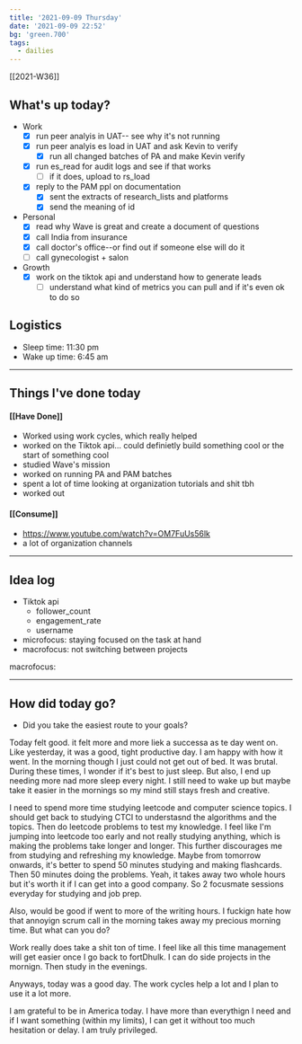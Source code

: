 ```yaml
---
title: '2021-09-09 Thursday'
date: '2021-09-09 22:52'
bg: 'green.700' 
tags:
  - dailies
---
```


[[2021-W36]]
## What's up today?
- Work
	- [x] run peer analyis in UAT-- see why it's not running
	- [x] run peer analyis es load in UAT and ask Kevin to verify
		- [x] run all changed batches of PA and make Kevin verify
	- [x] run es_read for audit logs and see if that works
		- [ ] if it does, upload to rs_load
	- [x] reply to the PAM ppl on documentation
		- [x] sent the extracts of research_lists and platforms
		- [x] send the meaning of id
- Personal
	- [x] read why Wave is great and create a document of questions
	- [x] call India from insurance
	- [x] call doctor's office--or find out if someone else will do it
	- [ ] call gynecologist + salon
- Growth
	- [x] work on the tiktok api and understand how to generate leads
		- [ ] understand what kind of metrics you can pull and if it's even ok to do so

## Logistics
- Sleep time: 11:30 pm
- Wake up time: 6:45 am

___________________________
## Things I've done today

#### [[Have Done]]
- Worked using work cycles, which really helped
- worked on the Tiktok api... could definietly build something cool or the start of something cool
- studied Wave's mission
- worked on running PA and PAM batches
- spent a lot of time looking at organization tutorials and shit tbh
- worked out
#### [[Consume]]
- https://www.youtube.com/watch?v=OM7FuUs56lk
-  a lot of organization channels

___________________________

## Idea log
- Tiktok api
	- follower_count
	- engagement_rate
	- username
- microfocus: staying focused on the task at hand 
- macrofocus: not switching between projects

macrofocus:

___________________________
## How did today go?
- Did you take the easiest route to your goals?

Today felt good. it felt more and more liek a successa as te day went on. Like yesterday, it was a good, tight productive day. I am happy with how it went. In the morning though I just could not get out of bed. It was brutal. During these times, I wonder if it's best to just sleep. But also, I end up needing more nad more sleep every night. I still need to wake up but maybe take it easier in the mornings so my mind still stays fresh and creative.

I need to spend more time studying leetcode and computer science topics. I should get back to studying CTCI to understasnd the algorithms and the topics. Then do leetcode problems to test my knowledge. I feel like I'm jumping into leetcode too early and not really studying anything, which is making the problems take longer and longer. This further discourages me from studying and refreshing my knowledge. Maybe from tomorrow onwards, it's better to spend 50 minutes studying and making flashcards. Then 50 minutes doing the problems. Yeah, it takes away two whole hours but it's worth it if I can get into a good company. So 2 focusmate sessions everyday for studying and job prep.

Also, would be good if went to more of the writing hours. I fuckign hate how that annoyign scrum call in the morning takes away my precious morning time. But what can you do?

Work really does take a shit ton of time. I feel like all this time management will get easier once I go back to fortDhulk. I can do side projects in the mornign. Then study in the evenings.

Anyways, today was a good day. The work cycles help a lot and I plan to use it a lot more.

I am grateful to be in America today. I have more than everythign I need and if I want something (within my limits), I can get it without too much hesitation or delay. I am truly privileged.